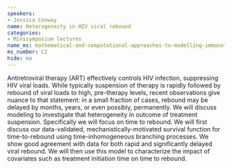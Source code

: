 ```yaml
---
speakers:
- Jessica Conway
name: Heterogeneity in HIV viral rebound
categories:
- Minisymposium lectures
name_ms: mathematical-and-computational-approaches-to-modelling-immunology
ms_number: C2
hide: no
---
```

Antiretroviral therapy (ART) effectively controls HIV infection, suppressing HIV viral loads. While typically suspension of therapy is rapidly followed by rebound of viral loads to high, pre-therapy levels, recent observations give nuance to that statement: in a small fraction of cases, rebound may be delayed by months, years, or even possibly, permanently. We will discuss modeling to investigate that heterogeneity in outcome of treatment suspension. Specifically we will focus on time to rebound. We will first discuss our data-validated, mechanistically-motivated survival function for time-to-rebound using time-inhomogeneous branching processes. We show good agreement with data for both rapid and significantly delayed viral rebound. We will then use this model to characterize the impact of covariates such as treatment initiation time on time to rebound.
